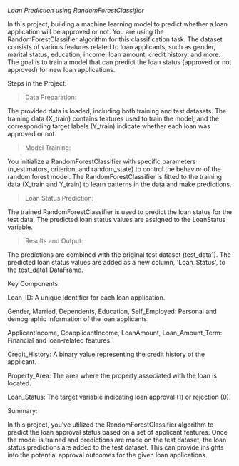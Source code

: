 *Loan Prediction using RandomForestClassifier*

  In this project, building a machine learning model to predict whether a loan application will be approved or not. You are using the RandomForestClassifier algorithm for this classification task. The dataset consists of various features related to loan applicants, such as gender, marital status, education, income, loan amount, credit history, and more. The goal is to train a model that can predict the loan status (approved or not approved) for new loan applications.


Steps in the Project:

  > Data Preparation:

The provided data is loaded, including both training and test datasets.
The training data (X_train) contains features used to train the model, and the corresponding target labels (Y_train) indicate whether each loan was approved or not.

  > Model Training:

You initialize a RandomForestClassifier with specific parameters (n_estimators, criterion, and random_state) to control the behavior of the random forest model.
The RandomForestClassifier is fitted to the training data (X_train and Y_train) to learn patterns in the data and make predictions.

  > Loan Status Prediction:

The trained RandomForestClassifier is used to predict the loan status for the test data.
The predicted loan status values are assigned to the LoanStatus variable.

  > Results and Output:

The predictions are combined with the original test dataset (test_data1).
The predicted loan status values are added as a new column, 'Loan_Status', to the test_data1 DataFrame.



Key Components:

  Loan_ID: A unique identifier for each loan application.
  
  Gender, Married, Dependents, Education, Self_Employed: Personal and demographic information of the loan applicants.

  ApplicantIncome, CoapplicantIncome, LoanAmount, Loan_Amount_Term: Financial and loan-related features.
  
  Credit_History: A binary value representing the credit history of the applicant.
  
  Property_Area: The area where the property associated with the loan is located. 
  
  Loan_Status: The target variable indicating loan approval (1) or rejection (0).
  


Summary:

In this project, you've utilized the RandomForestClassifier algorithm to predict the loan approval status based on a set of applicant features. Once the model is trained and predictions are made on the test dataset, the loan status predictions are added to the test dataset. This can provide insights into the potential approval outcomes for the given loan applications.
